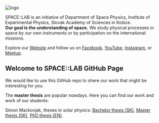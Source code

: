 ![logo](https://github.com/space-lab-sk/space-lab-sk.github.io/blob/develop/images/SPACE-LAB_logotyp.png)

SPACE::LAB is an initiative of Department of Space Physics, Institute of Experimental Physics, Slovak Academy of Sciences in Košice.  
**Our goal is the understanding of space.**
We study physical processes in space by our own instruments or by participation on the international missions. 

Explore our [Website](http://www.space-lab.sk/) and follow us on [Facebook](https://www.facebook.com/spacelabsk), [YouTube](https://www.youtube.com/channel/UCEwFN_Oja3aLrm-XGw3wvEQ), [Instagram](https://www.instagram.com/space.lab.sk/), or [Meetup](https://www.meetup.com/SPACE-TALK/).

## Welcome to SPACE::LAB GitHub Page

We would like to use this GitHub repo to shere our work that might be interesting for you.

The **master thesis** are popular nowdays. Here you can find our work and work of our students:

Simon Mackovjak, theses in solar physics: [Bachelor thesis (SK)](https://github.com/space-lab-sk/space-lab-sk.github.io/blob/develop/pdfs/mackovjak_2008_bc_praca.pdf), [Master thesis (SK)](https://github.com/space-lab-sk/space-lab-sk.github.io/blob/develop/pdfs/mackovjak_2010_diplomova_praca.pdf), [PhD thesis (EN)](https://github.com/space-lab-sk/space-lab-sk.github.io/blob/develop/pdfs/mackovjak_2014_phd_thesis.pdf). 

